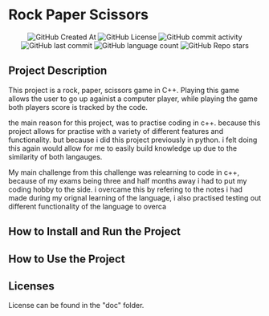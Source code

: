 # Rock Paper Scissors

<div align="center">
    <img alt="GitHub Created At" src="https://img.shields.io/github/created-at/KieranPritchard/Rock-Paper-Scissors-in-CPP">
    <img alt="GitHub License" src="https://img.shields.io/github/license/KieranPritchard/Rock-Paper-Scissors-in-CPP">
    <img alt="GitHub commit activity" src="https://img.shields.io/github/commit-activity/t/KieranPritchard/Rock-Paper-Scissors-in-CPP">
    <img alt="GitHub last commit" src="https://img.shields.io/github/last-commit/KieranPritchard/Rock-Paper-Scissors-in-CPP">
    <img alt="GitHub language count" src="https://img.shields.io/github/languages/count/KieranPritchard/Rock-Paper-Scissors-in-CPP">
    <img alt="GitHub Repo stars" src="https://img.shields.io/github/stars/KieranPritchard/Rock-Paper-Scissors-in-CPP">
</div>

## Project Description

This project is a rock, paper, scissors game in C++. Playing this game allows the user to go up againist a computer player, while playing the game both players score is tracked by the code.

the main reason for this project, was to practise coding in c++. because this project allows for practise with a variety of different features and functionality. but because i did this project previously in python. i felt doing this again would allow for me to easily build knowledge up due to the similarity of both langauges.

My main challenge from this challenge was relearning to code in c++, because of my exams being three and half months away i had to put my coding hobby to the side. i overcame this by refering to the notes i had made during my orignal learning of the language, i also practised testing out different functionality of the language to overca


## How to Install and Run the Project

## How to Use the Project

## Licenses

License can be found in the "doc" folder.

